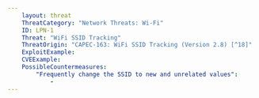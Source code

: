 ```yaml
---
    layout: threat
    ThreatCategory: "Network Threats: Wi-Fi"
    ID: LPN-1
    Threat: "WiFi SSID Tracking"
    ThreatOrigin: "CAPEC-163: WiFi SSID Tracking (Version 2.8) [^18]"
    ExploitExample:
    CVEExample:
    PossibleCountermeasures:
        "Frequently change the SSID to new and unrelated values":
            - 
---
```

